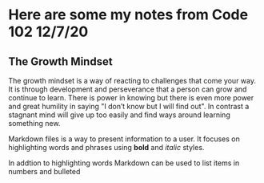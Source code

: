 
# Here are some my notes from Code 102 12/7/20

  
  ## The Growth Mindset
  
  
 The growth mindset is a way of reacting to challenges that come your way. It is through development and perseverance that a person can grow and continue to learn. There is power in knowing but there is even more power and great humility in saying "I don’t know but I will find out".  In contrast a stagnant mind will give up too easily and find ways around learning something new. 
  
  
  
  
  
  
  
  Markdown files is a way to present information to a user. It focuses on highlighting words and phrases using **bold** and _italic_ styles.

  In addtion to highlighting words Markdown can be used to list items in numbers and bulleted
